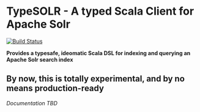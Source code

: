TypeSOLR - A typed Scala Client for Apache Solr 
===============================================

[![Build Status](https://travis-ci.org/acme-software/typesolr.svg?branch=master)](https://travis-ci.org/acme-software/typesolr)

**Provides a typesafe, ideomatic Scala DSL for indexing and querying an Apache Solr search index**

## By now, this is totally experimental, and by no means production-ready

*Documentation TBD*